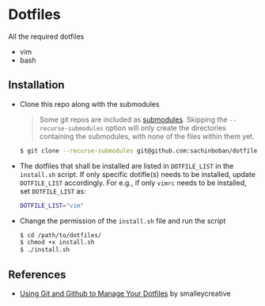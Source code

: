 # Dotfiles
All the required dotfiles
* vim
* bash

## Installation
* Clone this repo along with the submodules
  > Some git repos are included as [submodules][git-submodule]. Skipping the
  > `--recurse-submodules` option will only create the directories containing
  > the submodules, with none of the files within them yet.
  ```sh
  $ git clone --recurse-submodules git@github.com:sachinboban/dotfiles.git
   ```
* The dotfiles that shall be installed are listed in `DOTFILE_LIST` in the
  `install.sh` script. If only specific dotifle(s) needs to be installed, update
  `DOTFILE_LIST` accordingly. For e.g., if only `vimrc` needs to be installed,
  set `DOTFILE_LIST` as:
  ```sh
  DOTFILE_LIST="vim"
  ```
* Change the permission of the `install.sh` file and run the script
  ```sh
  $ cd /path/to/dotfiles/
  $ chmod +x install.sh
  $ ./install.sh
  ```
## References
 * [Using Git and Github to Manage Your Dotfiles][dofile-ref] by smalleycreative

[dofile-ref]: http://blog.smalleycreative.com/tutorials/using-git-and-github-to-manage-your-dotfiles/
[git-submodule]: https://git-scm.com/book/en/v2/Git-Tools-Submodules
